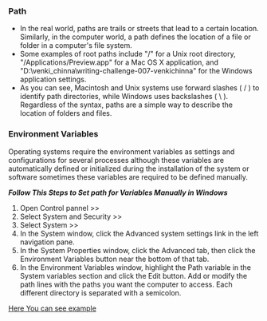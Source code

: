 ### Path

- In the real world, paths are trails or streets that lead to a certain location. Similarly, in the computer world, a path defines the location of a file or folder in a computer's file system.
- Some examples of root paths include "/" for a Unix root directory, "/Applications/Preview.app" for a Mac OS X application, 
and "D:\venki_chinna\writing-challenge-007-venkichinna" for the Windows application settings. 
- As you can see, Macintosh and Unix systems use forward slashes ( / ) to identify path directories, while Windows uses backslashes ( \ ).
Regardless of the syntax, paths are a simple way to describe the location of folders and files.
 
### Environment Variables 

Operating systems require the environment variables as settings and configurations for several processes although these variables are automatically defined or initialized during the installation of the system or software sometimes these variables are required to be defined manually.   

**_Follow This Steps to Set path for Variables Manually in Windows_**

1. Open Control pannel >>   
2. Select System and Security >>   
3. Select System >>   
4. In the System window, click the Advanced system settings link in the left navigation pane.   
5. In the System Properties window, click the Advanced tab, then click the Environment Variables button near the bottom of that tab.   
6. In the Environment Variables window, highlight the Path variable in the System variables section and click the Edit button.
 Add or modify the path lines with the paths you want the computer to access. Each different directory is separated with a semicolon.

[Here You can see example](example.md)
